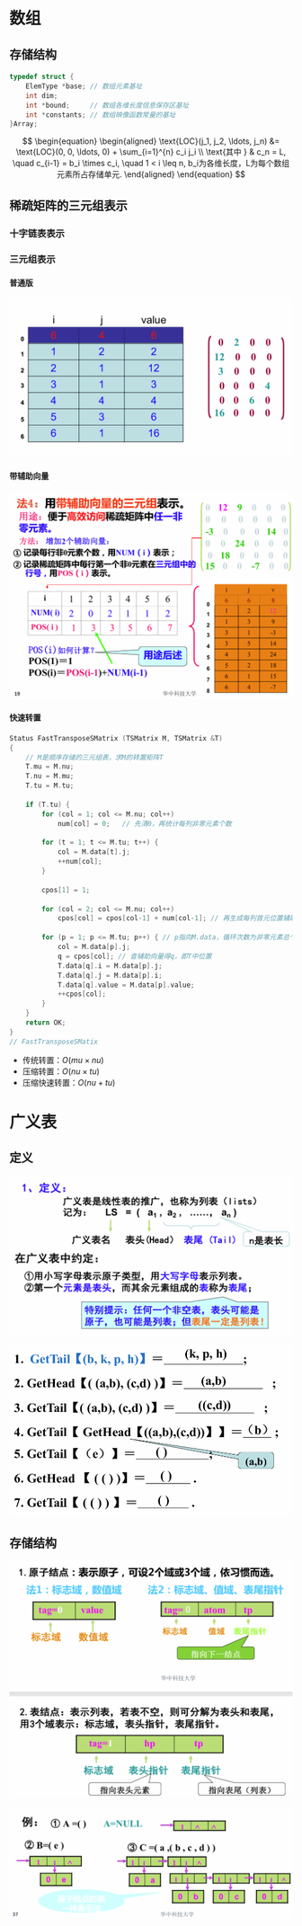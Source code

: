 # 数组

## 存储结构

~~~c
typedef struct {
    ElemType *base;	// 数组元素基址
    int dim;
    int *bound;		// 数组各维长度信息保存区基址
    int *constants;	// 数组映像函数常量的基址
}Array;
~~~

$$
\begin{equation}
\begin{aligned}
\text{LOC}(j_1, j_2, \ldots, j_n) &= \text{LOC}(0, 0, \ldots, 0) + \sum_{i=1}^{n} c_i j_i \\
\text{其中 } & c_n = L, \quad c_{i-1} = b_i \times c_i, \quad 1 < i \leq n, b_i为各维长度，L为每个数组元素所占存储单元.
\end{aligned}
\end{equation}
$$

## 稀疏矩阵的三元组表示

### 十字链表表示

### 三元组表示

#### 普通版

![](images/7.png)

#### 带辅助向量

![](images\8.png)

#### 快速转置

~~~C
Status FastTransposeSMatrix (TSMatrix M, TSMatrix &T)
{
    // M是顺序存储的三元组表，求M的转置矩阵T
    T.mu = M.nu;
    T.nu = M.mu; 
    T.tu = M.tu;
    
    if (T.tu) {
        for (col = 1; col <= M.nu; col++) 
            num[col] = 0;   // 先清0，再统计每列非零元素个数
        
        for (t = 1; t <= M.tu; t++) { 
            col = M.data[t].j; 
            ++num[col]; 
        }
        
        cpos[1] = 1;
        
        for (col = 2; col <= M.nu; col++) 
            cpos[col] = cpos[col-1] + num[col-1]; // 再生成每列首元位置辅助向量
        
        for (p = 1; p <= M.tu; p++) { // p指向M.data，循环次数为非零元素总个数tu
            col = M.data[p].j;
            q = cpos[col]; // 查辅助向量得q，即T中位置
            T.data[q].i = M.data[p].j;
            T.data[q].j = M.data[p].i;
            T.data[q].value = M.data[p].value;
            ++cpos[col];
        }
    }
    return OK;
}
// FastTransposeSMatix
~~~

- 传统转置：$O(mu\times nu)$
- 压缩转置：$O(nu\times tu)$
- 压缩快速转置：$O(nu+tu)$

# 广义表

## 定义

![](images/9.png)

![](images/10.png)

## 存储结构

![ ](images/11.png)

![](images/12.png)